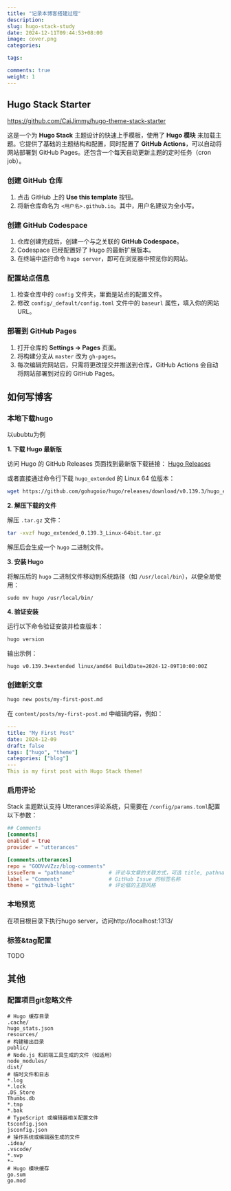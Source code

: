 ```yaml
---
title: "记录本博客搭建过程"
description: 
slug: hugo-stack-study
date: 2024-12-11T09:44:53+08:00
image: cover.png
categories:

tags:

comments: true
weight: 1
---
```


## Hugo Stack Starter

https://github.com/CaiJimmy/hugo-theme-stack-starter

这是一个为 **Hugo Stack** 主题设计的快速上手模板，使用了 **Hugo 模块** 来加载主题。它提供了基础的主题结构和配置，同时配置了 **GitHub Actions**，可以自动将网站部署到 GitHub Pages。还包含一个每天自动更新主题的定时任务（cron job）。

### 创建 GitHub 仓库

1. 点击 GitHub 上的 **Use this template** 按钮。
2. 将新仓库命名为 `<用户名>.github.io`。其中，用户名建议为全小写。

### 创建 GitHub Codespace

1. 仓库创建完成后，创建一个与之关联的 **GitHub Codespace**。
2. Codespace 已经配置好了 Hugo 的最新扩展版本。
3. 在终端中运行命令 `hugo server`，即可在浏览器中预览你的网站。

### 配置站点信息

1. 检查仓库中的 `config` 文件夹，里面是站点的配置文件。
2. 修改 `config/_default/config.toml` 文件中的 `baseurl` 属性，填入你的网站 URL。

### 部署到 GitHub Pages

1. 打开仓库的 **Settings -> Pages** 页面。
2. 将构建分支从 `master` 改为 `gh-pages`。
3. 每次编辑完网站后，只需将更改提交并推送到仓库，GitHub Actions 会自动将网站部署到对应的 GitHub Pages。

## 如何写博客

### 本地下载hugo

以ububtu为例

**1. 下载 Hugo 最新版**

访问 Hugo 的 GitHub Releases 页面找到最新版下载链接：
[Hugo Releases](https://github.com/gohugoio/hugo/releases)

或者直接通过命令行下载 `hugo_extended` 的 Linux 64 位版本：

```bash
wget https://github.com/gohugoio/hugo/releases/download/v0.139.3/hugo_extended_0.139.3_Linux-64bit.tar.gz
```

**2. 解压下载的文件**

解压 `.tar.gz` 文件：

```bash
tar -xvzf hugo_extended_0.139.3_Linux-64bit.tar.gz
```

解压后会生成一个 `hugo` 二进制文件。

**3. 安装 Hugo**

将解压后的 `hugo` 二进制文件移动到系统路径（如 `/usr/local/bin`），以便全局使用：

```hugo
sudo mv hugo /usr/local/bin/
```

**4. 验证安装**

运行以下命令验证安装并检查版本：

```bash
hugo version
```

输出示例：

```plaintext
hugo v0.139.3+extended linux/amd64 BuildDate=2024-12-09T10:00:00Z
```

### **创建新文章**

```bash
hugo new posts/my-first-post.md
```

在 `content/posts/my-first-post.md` 中编辑内容，例如：

```yaml
---
title: "My First Post"
date: 2024-12-09
draft: false
tags: ["hugo", "theme"]
categories: ["blog"]
---
This is my first post with Hugo Stack theme!
```

### **启用评论**

Stack 主题默认支持 Utterances评论系统，只需要在 `/config/params.toml`配置以下参数：

```toml
## Comments
[comments]
enabled = true
provider = "utterances"

[comments.utterances]
repo = "GODVvVZzz/blog-comments"
issueTerm = "pathname"           # 评论与文章的关联方式，可选 title, pathname, url
label = "Comments"               # GitHub Issue 的标签名称
theme = "github-light"           # 评论框的主题风格
```

### 本地预览

在项目根目录下执行hugo server，访问http://localhost:1313/ 

### 标签&tag配置

TODO

## 其他

### 配置项目git忽略文件

```
# Hugo 缓存目录
.cache/
hugo_stats.json
resources/
# 构建输出目录
public/
# Node.js 和前端工具生成的文件（如适用）
node_modules/
dist/
# 临时文件和日志
*.log
*.lock
.DS_Store
Thumbs.db
*.tmp
*.bak
# TypeScript 或编辑器相关配置文件
tsconfig.json
jsconfig.json
# 操作系统或编辑器生成的文件
.idea/
.vscode/
*.swp
*~
# Hugo 模块缓存
go.sum
go.mod
```

